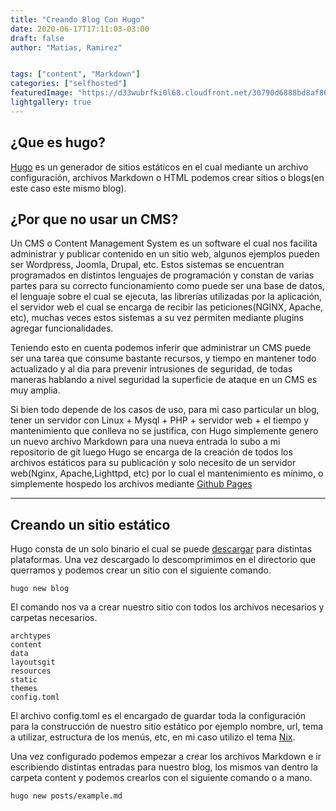 ```yaml
---
title: "Creando Blog Con Hugo"
date: 2020-06-17T17:11:03-03:00
draft: false
author: "Matias, Ramirez"


tags: ["content", "Markdown"]
categories: ["selfhosted"]
featuredImage: "https://d33wubrfki0l68.cloudfront.net/30790d6888bd8af863fb2b5c33a7f337cdbda243/4e867/images/hugo-logo-wide.svg"
lightgallery: true
---
```


## ¿Que es hugo?

[Hugo](https://gohugo.io/) es un generador de sitios estáticos en el cual mediante un archivo configuración, archivos Markdown o HTML podemos crear sitios o blogs(en este caso este mismo blog). 

## ¿Por que no usar un CMS?

Un CMS o Content Management System es un software el cual nos facilita administrar y publicar contenido en un sitio web, algunos ejemplos pueden ser Wordpress, Joomla, Drupal, etc. Estos sistemas se encuentran programados en distintos lenguajes de programación y constan de varias partes para su correcto funcionamiento como puede ser una base de datos, el lenguaje sobre el cual se ejecuta, las librerías utilizadas por la aplicación, el servidor web el cual se encarga de recibir las peticiones(NGINX, Apache, etc), muchas veces estos sistemas a su vez permiten mediante plugins agregar funcionalidades.

Teniendo esto en cuenta podemos inferir que administrar un CMS puede ser una tarea que consume bastante recursos, y tiempo en mantener todo actualizado y al dia para prevenir intrusiones de seguridad, de todas maneras hablando a nivel seguridad la superficie de ataque en un CMS es muy amplia.

Si bien todo depende de los casos de uso, para mi caso particular un blog, tener un servidor con Linux + Mysql + PHP + servidor web + el tiempo y mantenimiento que conlleva no se justifica, con Hugo simplemente genero un nuevo archivo Markdown para una nueva entrada lo subo a mi repositorio de git luego Hugo se encarga de la creación de todos los archivos estáticos para su publicación y solo necesito de un servidor web(Nginx, Apache,Lighttpd, etc) por lo cual el mantenimiento es mínimo, o simplemente hospedo los archivos mediante [Github Pages](https://pages.github.com/)

---

## Creando un sitio estático

Hugo consta de un solo binario el cual se puede [descargar](https://github.com/gohugoio/hugo/releases) para distintas plataformas.
Una vez descargado lo descomprimimos en el directorio que querramos y podemos crear un sitio con el siguiente comando.

``` 
hugo new blog
``` 
El comando nos va a crear nuestro sitio con todos los archivos necesarios y carpetas necesarios.

``` 
archtypes
content
data
layoutsgit 
resources
static
themes
config.toml
``` 
El archivo config.toml es el encargado de guardar toda la configuración para la construcción de nuestro sitio estático por ejemplo nombre, url, tema a utilizar, estructura de los menús, etc, en mi caso utilizo el tema [Nix](https://themes.gohugo.io/hugo-theme-nix/).

Una vez configurado podemos empezar a crear los archivos Markdown e ir escribiendo distintas entradas para nuestro blog, los mismos van dentro la carpeta content y podemos crearlos con el siguiente comando o a mano.
``` 
hugo new posts/example.md
``` 



